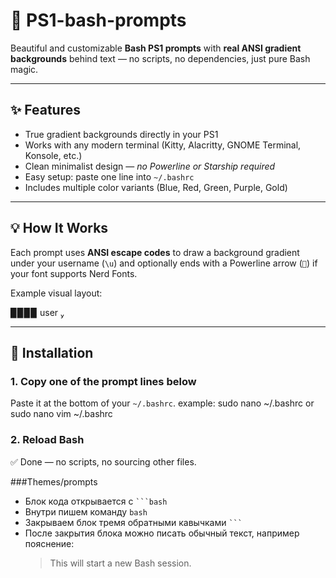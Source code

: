 

# 🎨 PS1-bash-prompts

Beautiful and customizable **Bash PS1 prompts** with **real ANSI gradient backgrounds** behind text — no scripts, no dependencies, just pure Bash magic.

---

## ✨ Features

- True gradient backgrounds directly in your PS1  
- Works with any modern terminal (Kitty, Alacritty, GNOME Terminal, Konsole, etc.)  
- Clean minimalist design — *no Powerline or Starship required*  
- Easy setup: paste one line into `~/.bashrc`  
- Includes multiple color variants (Blue, Red, Green, Purple, Gold)

---

## 💡 How It Works

Each prompt uses **ANSI escape codes** to draw a background gradient under your username (`\u`) and optionally ends with a Powerline arrow (``) if your font supports Nerd Fonts.

Example visual layout:

▉▉▉▉ user 


---

## 🧩 Installation

### 1. Copy one of the prompt lines below  
Paste it at the bottom of your `~/.bashrc`.
example: sudo nano ~/.bashrc or sudo nano vim ~/.bashrc

### 2. Reload Bash  
✅ Done — no scripts, no sourcing other files.

###Themes/prompts

- Блок кода открывается с ```` ```bash ````  
- Внутри пишем команду `bash`  
- Закрываем блок тремя обратными кавычками ```` ``` ````  
- После закрытия блока можно писать обычный текст, например пояснение:  
  > This will start a new Bash session.


